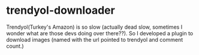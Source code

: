 # trendyol-downloader
Trendyol(Turkey's Amazon) is so slow (actually dead slow, sometimes I wonder what are those devs doing over there??). So I developed a plugin to download images (named with the url pointed to trendyol and comment count.)
